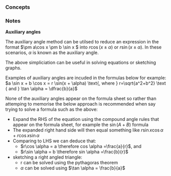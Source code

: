 ###   Concepts 




###   Notes 

 **Auxiliary angles**

The auxiliary angle method can be utilsed to reduce an expression in the format $\pm a\cos x \pm b \sin x $ into $r \cos (x \pm \alpha)$ or $r \sin (x \pm \alpha)$.  In these scenarios, $\alpha$ is known as the auxiliary angle.

The above simpliciation can be useful in solving equations or sketching graphs.

Examples of auxiliary angles are incuded in the formulas below for example:<br>
$a \sin x + b \cos x = r \sin(x + \alpha) \text{, where } r=\sqrt{a^2+b^2} \text { and } \tan \alpha = \dfrac{b}{a}$

None of the auxiliary angles appear on the formula sheet so rather than attemping to memorise the below approach is recommended when say trying to solve a formula such as the above:
 - Expand the RHS of the equation using the compound angle rules that appear on the formula sheet, for example the $\sin (A+B)$ formula
 - The expanded right hand side will then equal something like $r\sin x \cos \alpha  + r \cos x \sin \alpha$
 - Comparing to LHS we can deduce that:
    - $r\cos \alpha  = a \therefore cos \alpha  =\frac{a}{r}$, and
    - $r\sin \alpha = b \therefore sin \alpha  =\frac{b}{r}$
 - sketching a right angled triangle:
   - r can be solved using the pythagoras theorem
   - $\alpha$ can be solved using $\tan \alpha = \frac{b}{a}$



